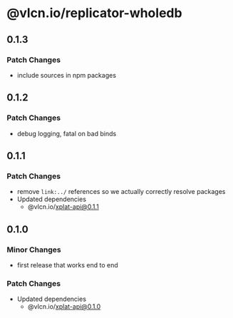 # @vlcn.io/replicator-wholedb

## 0.1.3

### Patch Changes

- include sources in npm packages

## 0.1.2

### Patch Changes

- debug logging, fatal on bad binds

## 0.1.1

### Patch Changes

- remove `link:../` references so we actually correctly resolve packages
- Updated dependencies
  - @vlcn.io/xplat-api@0.1.1

## 0.1.0

### Minor Changes

- first release that works end to end

### Patch Changes

- Updated dependencies
  - @vlcn.io/xplat-api@0.1.0
